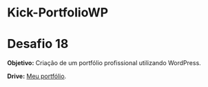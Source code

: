 # Kick-PortfolioWP

<h1>Desafio 18</h1>

<b>Objetivo:</b> Criação de um portfólio profissional utilizando WordPress.

<b>Drive:</b> [Meu portfólio](https://drive.google.com/drive/folders/19zcHGfGugu8mtMr76_hyN5QoDq5EJrG5?classId=9239bd34-3cc6-4997-b82f-4c501da4e838&assignmentId=3cf80328-10ab-4bb3-9446-8fd8fc98faf1&submissionId=3111522b-9164-e570-6a0b-cb658b85029b).
